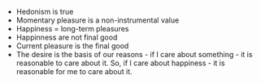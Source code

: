 - Hedonism is true
- Momentary pleasure is a non-instrumental value
- Happiness = long-term pleasures
- Happinness are not final good
- Current pleasure is the final good
- The desire is the basis of our reasons - if I care about something - it is reasonable to care about it. So, if I care about happiness - it is reasonable for me to care about it.